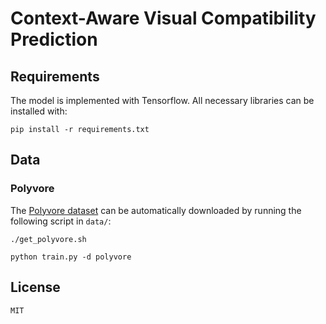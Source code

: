 
# Context-Aware Visual Compatibility Prediction

## Requirements

The model is implemented with Tensorflow. All necessary libraries can be installed with:

    pip install -r requirements.txt

## Data

### Polyvore
The [Polyvore dataset](https://github.com/xthan/polyvore-dataset) can be automatically downloaded by running the following script in `data/`:

    ./get_polyvore.sh
 
    python train.py -d polyvore

## License
`MIT`
